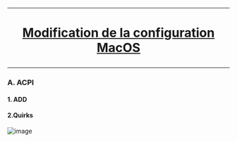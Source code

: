 --------------------------------------------------------------------------------------------------------------------------------------------------------------------------------
# <p align='center'> [Modification de la configuration MacOS](https://dortania.github.io/OpenCore-Install-Guide/AMD/zen.html#starting-point) </p>

--------------------------------------------------------------------------------------------------------------------------------------------------------------------------------

### A. ACPI
#### 1. ADD
<p align='center' <img height="200" src=https://github.com/user-attachments/assets/a370413f-cb33-4d4b-894e-43f5527eb11a /> </p>

#### 2.Quirks
![image](https://github.com/user-attachments/assets/4ca52423-7432-478b-84cd-0398e7277a2d)


